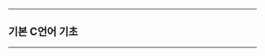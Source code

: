 

-------------------------------------------------------------------------------------------


## 기본 C언어 기초




-------------------------------------------------------------------------------------------


